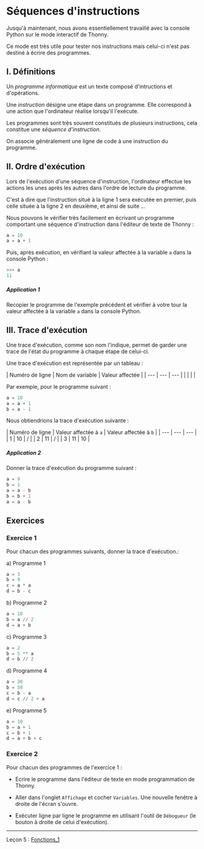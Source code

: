 # Séquences d'instructions

Jusqu'à maintenant, nous avons essentiellement travaillé avec la console Python sur le mode interactif de Thonny.

Ce mode est très utile pour tester nos instructions mais celui-ci n'est pas destiné à écrire des programmes.

## I. Définitions

Un *programme informatique* est un texte composé d'intructions et d'opérations.

Une *instruction* désigne une étape dans un programme. Elle correspond à une action que l'ordinateur réalise lorsqu'il l'exécute.

Les programmes sont très souvent constitués de plusieurs instructions, cela constitue une *séquence d'instruction*.

On associe généralement une ligne de code à une instruction du programme.

## II. Ordre d'exécution

Lors de l'exécution d'une séquence d'instruction, l'ordinateur effectue les actions les unes après les autres dans l'ordre de lecture du programme. 

C'est à dire que l'instruction situé à la ligne 1 sera exécutée en premier, puis celle située à la ligne 2 en deuxième, et ainsi de suite ...

Nous pouvons le vérifier très facilement en écrivant un programme comportant une séquence d'instruction dans l'éditeur de texte de Thonny :

```python
a = 10
a = a + 1
```

Puis, après exécution, en vérifiant la valeur affectée à la variable `a` dans la console Python :

```python
>>> a
11
```

##### Application 1

Recopier le programme de l'exemple précédent et vérifier à votre tour la valeur affectée à la variable `a` dans la console Python.

## III. Trace d'exécution

Une trace d'exécution, comme son nom l'indique, permet de garder une trace de l'état du programme à chaque étape de celui-ci.

Une trace d'exécution est représentée par un tableau :

| Numéro de ligne | Nom de variable | Valeur affectée |
| --- | --- | --- |
| | | |

Par exemple, pour le programme suivant :

```python
a = 10
a = a + 1
b = a - 1
```

Nous obtiendrions la trace d'exécution suivante :

| Numéro de ligne | Valeur affectée à `a` | Valeur affectée à `b` |
| --- | --- | --- |
| 1 | 10 | / |
| 2 | 11 | / |
| 3 | 11 | 10 |

##### Application 2

Donner la trace d'exécution du programme suivant :

```python
a = 9
b = 1
a = a - b
b = b + 1
a = a - b
```
 
## Exercices

### Exercice 1

Pour chacun des programmes suivants, donner la trace d'exécution.:

a) Programme 1

```python
a = 3
b = 9
c = a * a
d = b - c
```

b) Programme 2

```python
a = 10
b = a // 2
d = a + b
```

c) Programme 3

```python
a = 2
b = 5 ** a
d = b // 2
```

d) Programme 4

```python
a = 30
b = 50
c = b - a
d = c // 2 + a
```

e) Programme 5

```python
a = 10
b = a + 1
c = b + 1
d = a + b + c
```

### Exercice 2

Pour chacun des programmes de l'exercice 1 :

- Ecrire le programme dans l'éditeur de texte en mode programmation de Thonny.

- Aller dans l'onglet `Affichage` et cocher `Variables`. Une nouvelle fenêtre à droite de l'écran s'ouvre.

- Exécuter ligne par ligne le programme en utilisant l'outil de `Débogueur` (le bouton à droite de celui d'exécution).

_______

Leçon 5 : [Fonctions_1](./Fonctions_1.md)